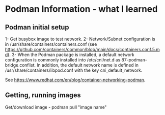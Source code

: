 # Podman Information - what I learned

## Podman initial setup
1- Get busybox image to test network.
2- Network/Subnet configuration is in /usr/share/containers/containers.conf (see https://github.com/containers/common/blob/main/docs/containers.conf.5.md).
3- When the Podman package is installed, a default network configuration is commonly installed into /etc/cni/net.d as 87-podman-bridge.conflist.  In addition, the default network name is defined in /usr/share/containers/libpod.conf with the key cni_default_network.

See https://www.redhat.com/en/blog/container-networking-podman.


## Getting, running images
Get/download image - podman pull "image name"
